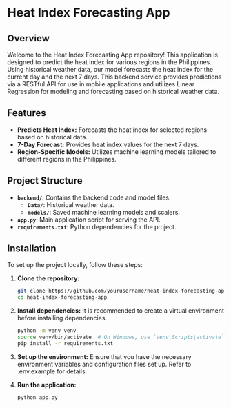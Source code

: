 # Heat Index Forecasting App

## Overview

Welcome to the Heat Index Forecasting App repository! This application is designed to predict the heat index for various regions in the Philippines. Using historical weather data, our model forecasts the heat index for the current day and the next 7 days. This backend service provides predictions via a RESTful API for use in mobile applications and utilizes Linear Regression for modeling and forecasting based on historical weather data.

## Features

- **Predicts Heat Index:** Forecasts the heat index for selected regions based on historical data.
- **7-Day Forecast:** Provides heat index values for the next 7 days.
- **Region-Specific Models:** Utilizes machine learning models tailored to different regions in the Philippines.

## Project Structure

- **`backend/`**: Contains the backend code and model files.
  - **`Data/`**: Historical weather data.
  - **`models/`**: Saved machine learning models and scalers.
- **`app.py`**: Main application script for serving the API.
- **`requirements.txt`**: Python dependencies for the project.

## Installation

To set up the project locally, follow these steps:

1. **Clone the repository:**

   ```bash
   git clone https://github.com/yourusername/heat-index-forecasting-app.git
   cd heat-index-forecasting-app

2. **Install dependencies:**
    It is recommended to create a virtual environment before installing dependencies.
   ```bash
   python -m venv venv
   source venv/bin/activate  # On Windows, use `venv\Scripts\activate`
   pip install -r requirements.txt

3. **Set up the environment:**
   Ensure that you have the necessary environment variables and configuration files set up. Refer to .env.example for details.

4. **Run the application:**
   ```bash
   python app.py







